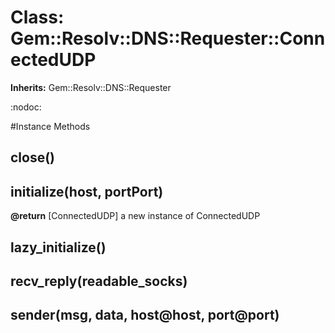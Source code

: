 # Class: Gem::Resolv::DNS::Requester::ConnectedUDP
**Inherits:** Gem::Resolv::DNS::Requester
    

:nodoc:



#Instance Methods
## close() [](#method-i-close)

## initialize(host, portPort) [](#method-i-initialize)

**@return** [ConnectedUDP] a new instance of ConnectedUDP

## lazy_initialize() [](#method-i-lazy_initialize)

## recv_reply(readable_socks) [](#method-i-recv_reply)

## sender(msg, data, host@host, port@port) [](#method-i-sender)

